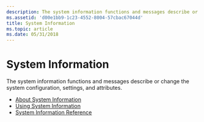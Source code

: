 ```yaml
---
description: The system information functions and messages describe or change the system configuration, settings, and attributes.
ms.assetid: 'd00e1bb9-1c23-4552-8004-57cbac67044d'
title: System Information
ms.topic: article
ms.date: 05/31/2018
---
```


# System Information

The system information functions and messages describe or change the system configuration, settings, and attributes.

-   [About System Information](about-system-information.md)
-   [Using System Information](using-system-information.md)
-   [System Information Reference](system-information-reference.md)

 

 



